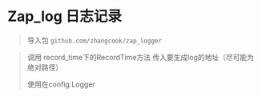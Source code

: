 # Zap_log 日志记录
> 导入包
> `github.com/zhangcook/zap_logger`

 > 调用 record_time下的RecordTime方法  传入要生成log的地址（尽可能为绝对路径）
 > 
> 使用在config.Logger
